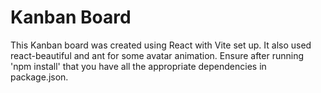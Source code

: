 # Kanban Board

This Kanban board was created using React with Vite set up.
It also used react-beautiful and ant for some avatar animation.
Ensure after running 'npm install' that you have all the appropriate dependencies in package.json.

